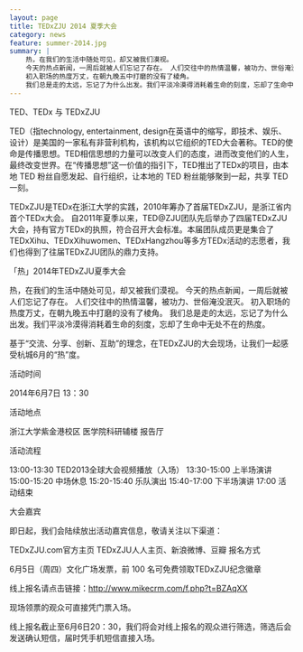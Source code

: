 ```yaml
---
layout: page
title: TEDxZJU 2014 夏季大会
category: news
feature: summer-2014.jpg
summary: |
    热，在我们的生活中随处可见，却又被我们漠视。
    今天的热点新闻，一周后就被人们忘记了存在。 人们交往中的热情温馨，被功力、世俗淹没泯灭。
    初入职场的热度万丈，在朝九晚五中打磨的没有了棱角。
    我们总是走的太远，忘记了为什么出发。我们平淡冷漠得消耗着生命的刻度，忘却了生命中无处不在的热度。
---
```


TED、TEDx 与 TEDxZJU

TED（指technology, entertainment, design在英语中的缩写，即技术、娱乐、设计）是美国的一家私有非营利机构，该机构以它组织的TED大会著称。TED的使命是传播思想。TED相信思想的力量可以改变人们的态度，进而改变他们的人生，最终改变世界。在“传播思想”这一价值的指引下，TED推出了TEDx的项目，由本地 TED 粉丝自愿发起、自行组织，让本地的 TED 粉丝能够聚到一起，共享 TED一刻。

TEDxZJU是TEDx在浙江大学的实践，2010年筹办了首届TEDxZJU，是浙江省内首个TEDx大会。 自2011年夏季以来，TED@ZJU团队先后举办了四届TEDxZJU大会，持有官方TEDx的执照，符合召开大会标准。本届团队成员更是集合了TEDxXihu、TEDxXihuwomen、TEDxHangzhou等多方TEDx活动的志愿者，我们也得到了往届TEDxZJU团队的鼎力支持。

「热」2014年TEDxZJU夏季大会

热，在我们的生活中随处可见，却又被我们漠视。
今天的热点新闻，一周后就被人们忘记了存在。 人们交往中的热情温馨，被功力、世俗淹没泯灭。
初入职场的热度万丈，在朝九晚五中打磨的没有了棱角。
我们总是走的太远，忘记了为什么出发。我们平淡冷漠得消耗着生命的刻度，忘却了生命中无处不在的热度。

基于“交流、分享、创新、互助”的理念，在TEDxZJU的大会现场，让我们一起感受杭城6月的“热”度。

活动时间

2014年6月7日 13：30

活动地点

浙江大学紫金港校区 医学院科研辅楼 报告厅

活动流程

13:00-13:30 TED2013全球大会视频播放（入场）
13:30-15:00 上半场演讲
15:00-15:20 中场休息
15:20-15:40 乐队演出
15:40-17:00 下半场演讲
17:00 活动结束

大会嘉宾

即日起，我们会陆续放出活动嘉宾信息，敬请关注以下渠道：

TEDxZJU.com官方主页
TEDxZJU人人主页、新浪微博、豆瓣
报名方式

6月5日（周四）文化广场发票，前 100 名可免费领取TEDxZJU纪念徽章

线上报名请点击链接：http://www.mikecrm.com/f.php?t=BZAqXX

现场领票的观众可直接凭门票入场。

线上报名截止至6月6日20：30，我们将会对线上报名的观众进行筛选，筛选后会发送确认短信，届时凭手机短信直接入场。
